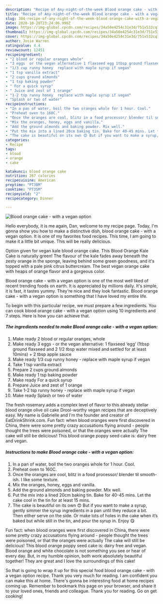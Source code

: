 ```yaml
---
description: "Recipe of Any-night-of-the-week Blood orange cake - with a vegan option"
title: "Recipe of Any-night-of-the-week Blood orange cake - with a vegan option"
slug: 384-recipe-of-any-night-of-the-week-blood-orange-cake-with-a-vegan-option
date: 2020-10-28T23:24:06.990Z
image: https://img-global.cpcdn.com/recipes/34a50e4254c31e3d/751x532cq70/blood-orange-cake-with-a-vegan-option-recipe-main-photo.jpg
thumbnail: https://img-global.cpcdn.com/recipes/34a50e4254c31e3d/751x532cq70/blood-orange-cake-with-a-vegan-option-recipe-main-photo.jpg
cover: https://img-global.cpcdn.com/recipes/34a50e4254c31e3d/751x532cq70/blood-orange-cake-with-a-vegan-option-recipe-main-photo.jpg
author: Josie Warren
ratingvalue: 4.4
reviewcount: 12451
recipeingredient:
- "2 blood or regular oranges whole"
- "3 eggs  or the vegan alternative 1 flaxseed egg 1tbsp ground flaxseed and 2 12 tbsp water mixed and settled for at least 10mins  2 tbsp apple sauce"
- "1/3 cup runny honey  replace with maple syrup if vegan"
- "1 tsp vanilla extract"
- "2 cups ground almonds"
- "1 tsp baking powder"
- " For a quick syrup"
- " Juice and zest of 1 orange"
- "1-2 tsp runny honey  replace with maple syrup if vegan"
- "Splash or two of water"
recipeinstructions:
- "In a pan of water, boil the two oranges whole for 1 hour. Cool."
- "Preheat oven to 160C."
- "Once the oranges are cool, blitz in a food processor/ blender til smooth-ish. I like some texture."
- "Mix the oranges, honey, eggs and vanilla."
- "Add the ground almonds and baking powder. Mix well."
- "Put the mix into a lined 20cm baking tin. Bake for 40-45 mins. Let the cake cool in the tin for at least 15 mins."
- "The cake is beautiful on its own 😍 But if you want to make a syrup, gently simmer the syrup ingredients in a pan until they reduce a bit. Then either serve on the side. Or make lots of holes in the cake when it’s baked but while still in the tin, and pour the syrup in. Enjoy 😋"
categories:
- Recipe
tags:
- blood
- orange
- cake

katakunci: blood orange cake 
nutrition: 267 calories
recipecuisine: American
preptime: "PT38M"
cooktime: "PT35M"
recipeyield: "2"
recipecategory: Dinner

---
```



![Blood orange cake - with a vegan option](https://img-global.cpcdn.com/recipes/34a50e4254c31e3d/751x532cq70/blood-orange-cake-with-a-vegan-option-recipe-main-photo.jpg)

Hello everybody, it is me again, Dan, welcome to my recipe page. Today, I'm gonna show you how to make a distinctive dish, blood orange cake - with a vegan option. It is one of my favorites food recipes. This time, I am going to make it a little bit unique. This will be really delicious.

Option given for vegan kale blood orange cake. This Blood Orange Kale Cake is naturally green! The flavour of the kale fades away beneath the zesty orange in the sponge, leaving behind some green goodness, and it&#39;s topped with a pale pink citrus buttercream. The best vegan orange cake with heaps of orange flavor and a gorgeous color.

Blood orange cake - with a vegan option is one of the most well liked of recent trending foods on earth. It is appreciated by millions daily. It's simple, it is fast, it tastes yummy. They're nice and they look fantastic. Blood orange cake - with a vegan option is something that I have loved my entire life.


To begin with this particular recipe, we must prepare a few ingredients. You can cook blood orange cake - with a vegan option using 10 ingredients and 7 steps. Here is how you can achieve that.

<!--inarticleads1-->

##### The ingredients needed to make Blood orange cake - with a vegan option:

1. Make ready 2 blood or regular oranges, whole
1. Make ready 3 eggs - or the vegan alternative: 1 flaxseed ‘egg’ (1tbsp ground flaxseed and 2 1/2 tbsp water mixed and settled for at least 10mins) + 2 tbsp apple sauce
1. Make ready 1/3 cup runny honey - replace with maple syrup if vegan
1. Take 1 tsp vanilla extract
1. Prepare 2 cups ground almonds
1. Make ready 1 tsp baking powder
1. Make ready  For a quick syrup
1. Prepare  Juice and zest of 1 orange
1. Take 1-2 tsp runny honey - replace with maple syrup if vegan
1. Make ready Splash or two of water


The fresh rosemary adds a complex level of flavor to this already stellar blood orange olive oil cake Drool-worthy vegan recipes that are deceptively easy. My name is Gabrielle and I&#39;m the founder and creator of EatDrinkShrink.com. Fun fact: when blood oranges were first discovered in China, there were some pretty crazy accusations flying around - people thought the trees were poisoned, or that the oranges were actually The cake will still be delicious! This blood orange poppy seed cake is: dairy free and vegan. 

<!--inarticleads2-->

##### Instructions to make Blood orange cake - with a vegan option:

1. In a pan of water, boil the two oranges whole for 1 hour. Cool.
1. Preheat oven to 160C.
1. Once the oranges are cool, blitz in a food processor/ blender til smooth-ish. I like some texture.
1. Mix the oranges, honey, eggs and vanilla.
1. Add the ground almonds and baking powder. Mix well.
1. Put the mix into a lined 20cm baking tin. Bake for 40-45 mins. Let the cake cool in the tin for at least 15 mins.
1. The cake is beautiful on its own 😍 But if you want to make a syrup, gently simmer the syrup ingredients in a pan until they reduce a bit. Then either serve on the side. Or make lots of holes in the cake when it’s baked but while still in the tin, and pour the syrup in. Enjoy 😋


Fun fact: when blood oranges were first discovered in China, there were some pretty crazy accusations flying around - people thought the trees were poisoned, or that the oranges were actually The cake will still be delicious! This blood orange poppy seed cake is: dairy free and vegan. Blood orange and white chocolate is not something you see or hear of every day. But, in my humble opinion, both work absolutely beautiful together! They are great and I love the surroundings of this cake! 

So that is going to wrap it up for this special food blood orange cake - with a vegan option recipe. Thank you very much for reading. I am confident you can make this at home. There's gonna be interesting food at home recipes coming up. Remember to bookmark this page on your browser, and share it to your loved ones, friends and colleague. Thank you for reading. Go on get cooking!
